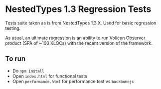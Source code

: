 # NestedTypes 1.3 Regression Tests

Tests suite taken as is from NestedTypes 1.3.X. Used for basic regression testing.

As usual, an ultimate regression is an ability to run Volicon Observer product (SPA of ~100 KLOCs) with the recent version of the framework.

## To run

- Do `npm install`
- Open `index.html` for functional tests
- Open `performance.html` for performance test vs `backbonejs`